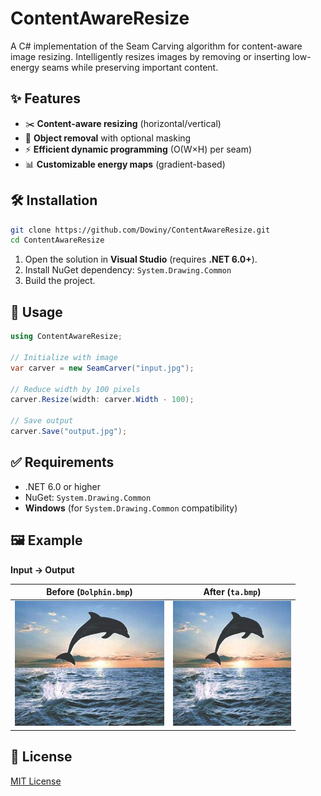 # ContentAwareResize

A C# implementation of the Seam Carving algorithm for content-aware image resizing. Intelligently resizes images by removing or inserting low-energy seams while preserving important content.

## ✨ Features

- ✂️ **Content-aware resizing** (horizontal/vertical)  
- 🎯 **Object removal** with optional masking  
- ⚡ **Efficient dynamic programming** (O(W×H) per seam)  
- 📊 **Customizable energy maps** (gradient-based)  

## 🛠️ Installation

```bash
git clone https://github.com/Dowiny/ContentAwareResize.git
cd ContentAwareResize
```

1. Open the solution in **Visual Studio** (requires **.NET 6.0+**).  
2. Install NuGet dependency: `System.Drawing.Common`  
3. Build the project.

## 🚀 Usage

```csharp
using ContentAwareResize;

// Initialize with image
var carver = new SeamCarver("input.jpg");

// Reduce width by 100 pixels
carver.Resize(width: carver.Width - 100);

// Save output
carver.Save("output.jpg");
```

## ✅ Requirements

- .NET 6.0 or higher  
- NuGet: `System.Drawing.Common`  
- **Windows** (for `System.Drawing.Common` compatibility)  

## 🖼️ Example

**Input → Output** 

| Before (`Dolphin.bmp`) | After (`ta.bmp`) |
|------------------------|------------------|
| ![Before](ContentAwareResize/ImgsTestCases/Dolphin.bmp) | ![After](ContentAwareResize/ImgsTestCases/ta.bmp) |


## 📄 License

[MIT License](LICENSE)
